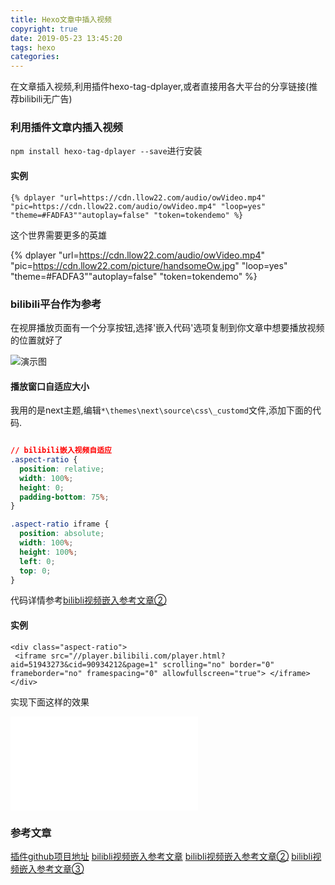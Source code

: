 ```yaml
---
title: Hexo文章中插入视频
copyright: true
date: 2019-05-23 13:45:20
tags: hexo
categories:
---
```


在文章插入视频,利用插件hexo-tag-dplayer,或者直接用各大平台的分享链接(推荐bilibili无广告)

<!-- more -->

### 利用插件文章内插入视频

`npm install hexo-tag-dplayer --save`进行安装

 #### 实例

```
{% dplayer "url=https://cdn.llow22.com/audio/owVideo.mp4" "pic=https://cdn.llow22.com/audio/owVideo.mp4" "loop=yes" "theme=#FADFA3""autoplay=false" "token=tokendemo" %}
```

这个世界需要更多的英雄

{% dplayer "url=https://cdn.llow22.com/audio/owVideo.mp4" "pic=https://cdn.llow22.com/picture/handsomeOw.jpg" "loop=yes" "theme=#FADFA3""autoplay=false" "token=tokendemo" %}

### bilibili平台作为参考

在视屏播放页面有一个分享按钮,选择'嵌入代码'选项复制到你文章中想要播放视频的位置就好了

![演示图](https://cdn.llow22.com/picture/bilibiliZhanshi.png)

#### 播放窗口自适应大小

我用的是next主题,编辑`*\themes\next\source\css\_customd`文件,添加下面的代码.

```css

// bilibili嵌入视频自适应
.aspect-ratio {
  position: relative;
  width: 100%;
  height: 0;
  padding-bottom: 75%;
}

.aspect-ratio iframe {
  position: absolute;
  width: 100%;
  height: 100%;
  left: 0;
  top: 0;
}
```



代码详情参考[bilibli视频嵌入参考文章②](https://www.potatofield.cn/%E3%80%90%E5%89%8D%E7%AB%AF%E7%AC%94%E8%AE%B0%E3%80%91%E4%BD%BF%E7%94%A8iframe%E5%B5%8C%E5%85%A5%E7%AD%89%E6%AF%94%E7%BC%A9%E6%94%BE%E7%9A%84%E5%93%94%E5%93%A9%E5%93%94%E5%93%A9%E8%A7%86%E9%A2%91/)

#### 实例

```
<div class="aspect-ratio">
 <iframe src="//player.bilibili.com/player.html?aid=51943273&cid=90934212&page=1" scrolling="no" border="0" frameborder="no" framespacing="0" allowfullscreen="true"> </iframe>
</div>
```

实现下面这样的效果

<div class="aspect-ratio">
 <iframe src="//player.bilibili.com/player.html?aid=51943273&cid=90934212&page=1" scrolling="no" border="0" frameborder="no" framespacing="0" allowfullscreen="true"> </iframe>
</div>

### 参考文章

[插件github项目地址](https://github.com/MoePlayer/hexo-tag-dplayer)
[bilibli视频嵌入参考文章](https://zhuanlan.zhihu.com/p/24599052)
[bilibli视频嵌入参考文章②](https://www.potatofield.cn/%E3%80%90%E5%89%8D%E7%AB%AF%E7%AC%94%E8%AE%B0%E3%80%91%E4%BD%BF%E7%94%A8iframe%E5%B5%8C%E5%85%A5%E7%AD%89%E6%AF%94%E7%BC%A9%E6%94%BE%E7%9A%84%E5%93%94%E5%93%A9%E5%93%94%E5%93%A9%E8%A7%86%E9%A2%91/)
[bilibli视频嵌入参考文章③](https://blog.asucreyau.xyz/2018/11/19/bilibili-embed-optimize/)